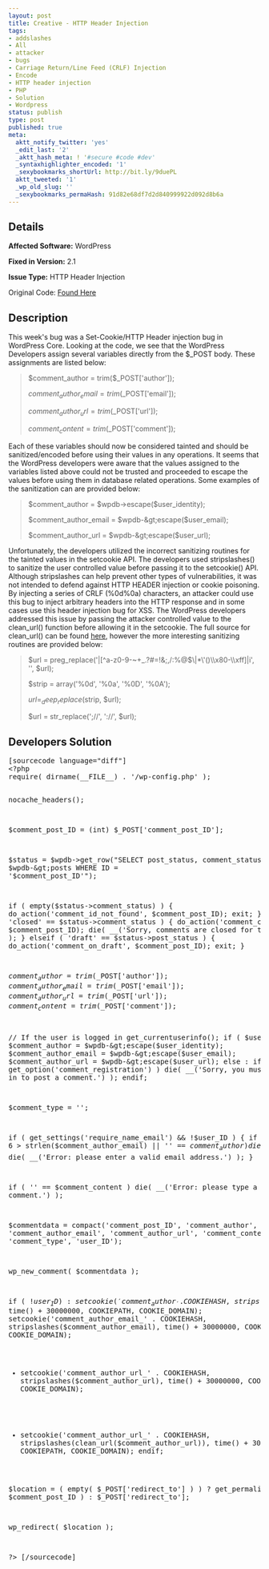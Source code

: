 ```yaml
---
layout: post
title: Creative - HTTP Header Injection
tags:
- addslashes
- All
- attacker
- bugs
- Carriage Return/Line Feed (CRLF) Injection
- Encode
- HTTP header injection
- PHP
- Solution
- Wordpress
status: publish
type: post
published: true
meta:
  aktt_notify_twitter: 'yes'
  _edit_last: '2'
  _aktt_hash_meta: ! '#secure #code #dev'
  _syntaxhighlighter_encoded: '1'
  _sexybookmarks_shortUrl: http://bit.ly/9duePL
  aktt_tweeted: '1'
  _wp_old_slug: ''
  _sexybookmarks_permaHash: 91d82e68df7d2d840999922d092d8b6a
---
```

## Details
__Affected Software:__ WordPress

__Fixed in Version:__  2.1

__Issue Type:__ HTTP Header Injection

Original Code: <a title="Creative" href="http://spotthevuln.com/2010/10/creative/" target="_blank">Found    Here</a>
## Description
This week's bug was a Set-Cookie/HTTP Header injection bug in WordPress Core.  Looking at the code, we see that the WordPress Developers assign several variables directly from the $_POST body.  These assignments are listed below:
<blockquote>$comment_author       = trim($_POST['author']);

$comment_author_email = trim($_POST['email']);

$comment_author_url   = trim($_POST['url']);

$comment_content      = trim($_POST['comment']);</blockquote>
Each of these variables should now be considered tainted and should be sanitized/encoded before using their values in any operations.  It seems that the WordPress developers were aware that the values assigned to the variables listed above could not be trusted and proceeded to escape the values before using them in database related operations.  Some examples of the sanitization can are provided below:
<blockquote>$comment_author       = $wpdb-&gt;escape($user_identity);

$comment_author_email = $wpdb-&gt;escape($user_email);

$comment_author_url   = $wpdb-&gt;escape($user_url);</blockquote>
Unfortunately, the developers utilized the incorrect sanitizing routines for the tainted values in the setcookie API.  The developers used stripslashes() to sanitize the user controlled value before passing it to the setcookie() API.  Although stripslashes can help prevent other types of vulnerabilities, it was not intended to defend against HTTP HEADER injection or cookie poisoning.  By injecting a series of CRLF (%0d%0a) characters, an attacker could use this bug to inject arbitrary headers into the HTTP response and in some cases use this header injection bug for XSS.  The WordPress developers addressed this issue by passing the attacker controlled value to the clean_url() function before allowing it in the setcookie.  The full source for clean_url() can be found <a title="clean_url" href="http://core.trac.wordpress.org/browser/tags/2.9/wp-includes/formatting.php" target="_blank">here</a>, however the more interesting sanitizing routines are provided below:
<blockquote>$url = preg_replace('|[^a-z0-9-~+_.?#=!&amp;;,/:%@$\|*\'()\\x80-\\xff]|i', '', $url);

$strip = array('%0d', '%0a', '%0D', '%0A');

$url = _deep_replace($strip, $url);

$url = str_replace(';//', '://', $url);</blockquote>
<h2>Developers Solution</h2><pre>
[sourcecode language="diff"]
&lt;?php
require( dirname(__FILE__) . '/wp-config.php' );

nocache_headers();

$comment_post_ID = (int) $_POST['comment_post_ID'];

$status = $wpdb-&gt;get_row(&quot;SELECT post_status, comment_status FROM $wpdb-&gt;posts WHERE ID = '$comment_post_ID'&quot;);

if ( empty($status-&gt;comment_status) ) {
	do_action('comment_id_not_found', $comment_post_ID);
	exit;
} elseif ( 'closed' ==  $status-&gt;comment_status ) {
	do_action('comment_closed', $comment_post_ID);
	die( __('Sorry, comments are closed for this item.') );
} elseif ( 'draft' == $status-&gt;post_status ) {
	do_action('comment_on_draft', $comment_post_ID);
	exit;
}

$comment_author       = trim($_POST['author']);
$comment_author_email = trim($_POST['email']);
$comment_author_url   = trim($_POST['url']);
$comment_content      = trim($_POST['comment']);

// If the user is logged in
get_currentuserinfo();
if ( $user_ID ) :
	$comment_author       = $wpdb-&gt;escape($user_identity);
	$comment_author_email = $wpdb-&gt;escape($user_email);
	$comment_author_url   = $wpdb-&gt;escape($user_url);
else :
	if ( get_option('comment_registration') )
		die( __('Sorry, you must be logged in to post a comment.') );
endif;

$comment_type = '';

if ( get_settings('require_name_email') &amp;&amp; !$user_ID ) {
	if ( 6 &gt; strlen($comment_author_email) || '' == $comment_author )
		die( __('Error: please fill the required fields (name, email).') );
	elseif ( !is_email($comment_author_email))
		die( __('Error: please enter a valid email address.') );
}

if ( '' == $comment_content )
	die( __('Error: please type a comment.') );

$commentdata = compact('comment_post_ID', 'comment_author', 'comment_author_email', 'comment_author_url', 'comment_content', 'comment_type', 'user_ID');

wp_new_comment( $commentdata );

if ( !$user_ID ) :
	setcookie('comment_author_' . COOKIEHASH, stripslashes($comment_author), time() + 30000000, COOKIEPATH, COOKIE_DOMAIN);
	setcookie('comment_author_email_' . COOKIEHASH, stripslashes($comment_author_email), time() + 30000000, COOKIEPATH, COOKIE_DOMAIN);
-	setcookie('comment_author_url_' . COOKIEHASH, stripslashes($comment_author_url), time() + 30000000, COOKIEPATH, COOKIE_DOMAIN);
+	setcookie('comment_author_url_' . COOKIEHASH, stripslashes(clean_url($comment_author_url)), time() + 30000000, COOKIEPATH, COOKIE_DOMAIN);
endif;

$location = ( empty( $_POST['redirect_to'] ) ) ? get_permalink( $comment_post_ID ) : $_POST['redirect_to']; 

wp_redirect( $location );

?&gt;
[/sourcecode]</pre>

